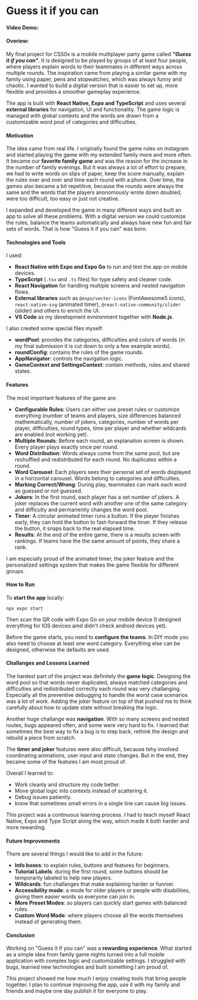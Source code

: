 # Guess it if you can
#### Video Demo:  <URL HERE>
#### Overiew:
My final project for CS50x is a mobile multiplayer party game called ***"Guess it if you can"***. It is designed to be played by groups of at least four people, where players explain words to their teammates in different ways across multiple rounds. The inspiration came from playing a similar game with my family using paper, pens and stopwatches, which was always funny and chaotic. I wanted to build a digital version that is easier to set up, more flexible and provides a smoother gameplay experience.

The app is built with **React Native, Expo and TypeScript** and uses several **external libraries** for navigation, UI and functionality. The game logic is managed with global contexts and the words are drawn from a customizable word pool of categories and difficulties.

#### Motivation
The idea came from real life. I originally found the game rules on instagram and started playing the game with my extended family more and more often. It became our **favorite family game** and was the reason for the increase in the number of family evenings. But it was always a lot of effort to prepare, we had to write words on slips of paper, keep the score manually, explain the rules over and over and time each round with a phone. Over time, the games also became a bit repetitive, because the rounds were always the same and the words that the players anonomously wrote down doubled, were too difficult, too easy or just not creative.

I expanded and developed the game in many different ways and built an app to solve all these problems. With a digital version we could customize the rules, balance the teams automatically and always have new fun and fair sets of words. That is how "Guess it if you can" was born.

#### Technologies and Tools
I used:
- **React Native with Expo and Expo Go** to run and test the app on mobile devices.
- **TypeScript** (`.tsx` and `.ts` files) for type safety and cleaner code.
- **React Navigation** for handling multiple screens and nested navigation flows.
- **External libraries** such as `@expo/vector-icons` (FontAwesome5 icons), `react-native-svg` (animated timer), `@react-native-community/slider` (slider) and others to enrich the UI.
- **VS Code** as my development evnironment together with **Node.js**.

I also created some special files myself:
- **wordPool**: provides the categories, difficulties and colors of words (in my final submission it is cut down to only a few example words).
- **roundConfig**: contains the rules of the game rounds.
- **AppNavigator**: controls the navigation logic.
- **GameContext and SettingsContext**: contain methods, rules and shared states.

#### Features
The most important features of the game are:
- **Configurable Rules**: Users can either use preset rules or customize everything (number of teams and players, size differences balanced mathematically, number of jokers, categories, number of words per player, difficulties, round types, time per player and whether wildcards are enabled (not working yet).
- **Multiple Rounds**: Before each round, an explanation screen is shown. Every player plays exactly once per round.
- **Word Distribution**: Words always come from the same pool, but are reshuffled and redistributed for each round. No duplicates within a round.
- **Word Carousel**: Each players sees their personal set of words displayed in a horizontal carousel. Words belong to categories and difficulties.
- **Marking Correct/Wrong**: During play, teammates can mark each word as guessed or not guessed.
- **Jokers**: In the first round, each player has a set number of jokers. A joker replaces the current word with another one of the same category and difficulty and permanently changes the word pool.
- **Timer**: A circular animated timer runs a button. If the player finishes early, they can hold the button to fast-forward the timer. If they release the button, it snaps back to the real elapsed time.
- **Results**: At the end of the entire game, there is a results screen with rankings. If teams have the the same amount of points, they share a rank.

I am especially proud of the animated timer, the joker feature and the personalized settings system that makes the game flexible for different groups.

#### How to Run
To **start the app** locally:
```
npx expo start
```
Then scan the QR code with Expo Go on your mobile device (I designed everything for IOS devices amd didn't check android devices yet).

Before the game starts, you need to **configure the teams**. In DIY mode you also need to choose at least one word category. Everything else can be designed, otherwise the defaults are used.

#### Challanges and Lessons Learned
The hardest part of the project was definitely the **game logic**. Designing the word pool so that words never duplicated, always matched categories and difficulties and redistributed correctly each round was very challanging. Especially all the preventive debugging to handle the worst case scenarios was a lot of work. Adding the joker feature on top of that pushed me to think carefully about how to update state without breaking the logic.

Another huge challange was **navigation**. With so many screens and nested routes, bugs appeared often, and some were very hard to fix. I learned that sometimes the best way to fix a bug is to step back, rethink the design and rebuild a piece from scratch.

The **timer and joker** features were also difficult, because tehy involved coordinating animations, user input and state changes. But in the end, they became some of the features I am most proud of.

Overall I learned to:
- Work cleanly and structure my code better.
- Move global logic into contexts instead of scattering it.
- Debug issues patiently.
- know that sometimes small errors in a single line can cause big issues.

This project was a continuous learning process. I had to teach myself React Native, Expo and Type Script along the way, which made it both harder and more rewarding.

#### Future Improvements
There are several things I would like to add in the future:
- **Info boxes**: to explain rules, buttons and features for beginners.
- **Tutorial Labels**: during the first round, some buttons should be temporarily labeled to help new players.
- **Wildcards**: fun challanges that make explaining harder or funnier.
- **Accessibility mode**: a mode for older players or people with disabilities, giving them easier words so everyone can join in.
- **More Preset Modes**: so players can quickly start games with balanced rules.
- **Custom Word Mode**: where players choose all the words themselves instead of generating them.

#### Conclusion
Working on "Guess it if you can" was a **rewarding experience**. What started as a simple idea from family game nights turned into a full mobile application with complex logic and customizable settings. I struggled with bugs, learned new technologies and built something I am proud of.

This project showed me how much I enjoy creating tools that bring people togehter. I plan to continue improving the app, use it with my family and friends and maybe one day publish it for everyone to play.

